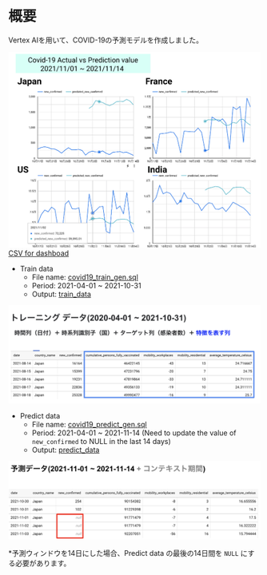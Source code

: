 # 概要
Vertex AIを用いて、COVID-19の予測モデルを作成しました。

![Dashboard](../images/20211218_vertex_ai/covid19_prediction_dashboard.png)
[CSV for dashboad](./csv/2021-09-01_2021-11-14_actual_plus_predicted_result.csv)

- Train data
  - File name: [covid19_train_gen.sql](./20211218_vertex_ai/covid19_train_gen.sql)
  - Period: 2021-04-01 ~ 2021-10-31
  - Output: [train_data](./csv/2020-04-01_2021-10-31_for_train_data.csv) 

![Training data](../images/20211218_vertex_ai/training_image.png)

- Predict data
  - File name: [covid19_predict_gen.sql](./covid19_predict_gen.sql)
  - Period: 2021-04-01 ~ 2021-11-14 (Need to update the value of `new_confirmed` to NULL in the last 14 days)
  - Output: [predict_data](./csv/2021-04-01_2021-11-14_for_prediction_data.csv)

![Predict data](../images/20211218_vertex_ai/prediction_image.png)

*予測ウィンドウを14日にした場合、Predict data の最後の14日間を `NULL` にする必要があります。
